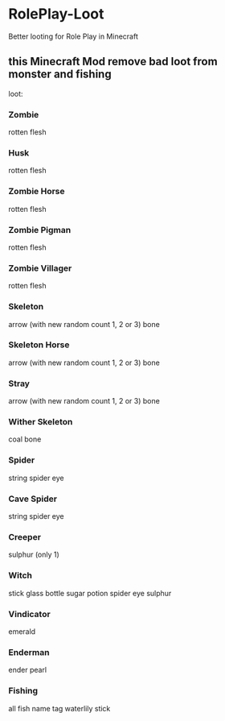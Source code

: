 # RolePlay-Loot
Better looting for Role Play in Minecraft

## this Minecraft Mod remove bad loot from monster and fishing

loot:
### Zombie
rotten flesh
### Husk
rotten flesh
### Zombie Horse
rotten flesh
### Zombie Pigman
rotten flesh
### Zombie Villager
rotten flesh
### Skeleton
arrow (with new random count 1, 2 or 3)
bone
### Skeleton Horse
arrow (with new random count 1, 2 or 3)
bone
### Stray
arrow (with new random count 1, 2 or 3)
bone
### Wither Skeleton
coal
bone
### Spider
string
spider eye
### Cave Spider
string
spider eye
### Creeper
sulphur (only 1)
### Witch
stick
glass bottle
sugar
potion
spider eye
sulphur
### Vindicator
emerald
### Enderman
ender pearl


### Fishing
all fish
name tag
waterlily
stick